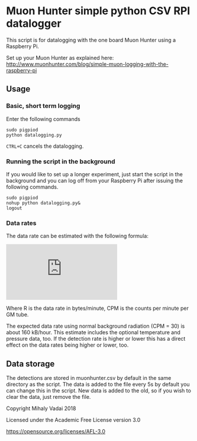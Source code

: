 # Muon Hunter simple python CSV RPI datalogger

This script is for datalogging with the one board Muon Hunter
using a Raspberry Pi.

Set up your Muon Hunter as explained here:
http://www.muonhunter.com/blog/simple-muon-logging-with-the-raspberry-pi

## Usage

### Basic, short term logging
Enter the following commands

```
sudo pigpiod
python datalogging.py
```

```CTRL+C``` cancels the datalogging.

### Running the script in the background
If you would like to set up a longer experiment, just start the
script in the background and you can log off from your Raspberry Pi
after issuing the following commands.
```
sudo pigpiod
nohup python datalogging.py&
logout
```
### Data rates

The data rate can be estimated with the following formula:

![equation](http://latex.codecogs.com/gif.latex?%24%24R%20%5Capprox%202%20%5Ccdot%20CPM%20%5Ccdot%2045%20%5C%20%5C%20%5Cfrac%7Bbytes%7D%7Bminute%7D%24%24)

Where R is the data rate in bytes/minute, CPM is the counts per minute per
GM tube. 

The expected data rate using normal background radiation (CPM = 30)
is about 160 kB/hour. This estimate includes the optional temperature 
and pressure data, too. If the detection rate is higher or lower this 
has a direct effect on the data rates being higher or lower, too.

## Data storage
The detections are stored in muonhunter.csv by default in 
the same directory as the script. The data is added to the file every
5s by default you can change this in the script. New data is added to 
the old, so if you wish to clear the data, just remove the file.

Copyright Mihaly Vadai 2018

Licensed under the Academic Free License version 3.0

https://opensource.org/licenses/AFL-3.0
